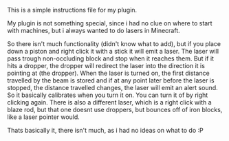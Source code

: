 This is a simple instructions file for my plugin.

My plugin is not something special, since i had no clue on where to start with machines, but i always wanted to do lasers in Minecraft.

So there isn't much functionality (didn't know what to add), but if you place down a piston and right click it with a stick it will emit a laser. The laser will pass trough non-occluding block and stop when it reaches them. But if it hits a dropper, the dropper will redirect the laser into the direction it is pointing at (the dropper). When the laser is turned on, the first distance travelled by the beam is stored and if at any point later before the laser is stopped, the distance travelled changes, the laser will emit an alert sound. So it basically calibrates when you turn it on. You can turn it of by right clicking again. There is also a different laser, which is a right click with a blaze rod, but that one doesnt use droppers, but bounces off of iron blocks, like a laser pointer would.

Thats basically it, there isn't much, as i had no ideas on what to do :P